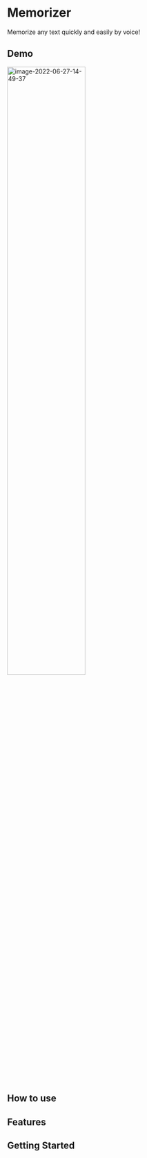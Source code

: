# Memorizer

Memorize any text quickly and easily by voice!

## Demo

<a href="https://ibb.co/XFyMnQt"><img src="https://i.ibb.co/XFyMnQt/image-2022-06-27-14-49-37.png" alt="image-2022-06-27-14-49-37" width="60%"></a>

## How to use
## Features

## Getting Started


